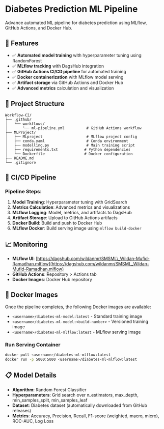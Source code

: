 # Diabetes Prediction ML Pipeline
Advance automated ML pipeline for diabetes prediction using MLflow, GitHub Actions, and Docker Hub.

## 🎯 Features

* ✅ **Automated model training** with hyperparameter tuning using RandomForest
* ✅ **MLflow tracking** with DagsHub integration
* ✅ **GitHub Actions CI/CD pipeline** for automated training
* ✅ **Docker containerization** with MLflow model serving
* ✅ **Artifact storage** via GitHub Actions and Docker Hub
* ✅ **Advanced metrics** calculation and visualization

## 📁 Project Structure

```
Workflow-CI/
├── .github/
│   └── workflows/
│       └── ml-pipeline.yml          # GitHub Actions workflow
├── MLProject/
│   ├── MLproject                    # MLflow project config
│   ├── conda.yaml                   # Conda environment
│   ├── modelling.py                 # Main training script
│   ├── requirements.txt            # Python dependencies
│   └── Dockerfile                  # Docker configuration
├── README.md
└── .gitignore
```

## 🔄 CI/CD Pipeline

### Pipeline Steps:

1. **Model Training**: Hyperparameter tuning with GridSearch
2. **Metrics Calculation**: Advanced metrics and visualizations
3. **MLflow Logging**: Model, metrics, and artifacts to DagsHub
4. **Artifact Storage**: Upload to GitHub Actions artifacts
5. **Docker Build**: Build and push to Docker Hub
6. **MLflow Docker**: Build serving image using `mlflow build-docker`

## 📈 Monitoring

* **MLflow UI**: [https://dagshub.com/wildanmr/SMSML\_Wildan-Mufid-Ramadhan.mlflow](https://dagshub.com/wildanmr/SMSML_Wildan-Mufid-Ramadhan.mlflow)
* **GitHub Actions**: Repository > Actions tab
* **Docker Images**: Docker Hub repository

## 🐳 Docker Images

Once the pipeline completes, the following Docker images are available:

* `<username>/diabetes-ml-model:latest` - Standard training image
* `<username>/diabetes-ml-model:<build-number>` - Versioned training image
* `<username>/diabetes-ml-mlflow:latest` - MLflow serving image

### Run Serving Container

```bash
docker pull <username>/diabetes-ml-mlflow:latest
docker run -p 5000:5000 <username>/diabetes-ml-mlflow:latest
```

## 📋 Model Details

* **Algorithm**: Random Forest Classifier
* **Hyperparameters**: Grid search over n\_estimators, max\_depth, min\_samples\_split, min\_samples\_leaf
* **Dataset**: Diabetes dataset (automatically downloaded from GitHub releases)
* **Metrics**: Accuracy, Precision, Recall, F1-score (weighted, macro, micro), ROC-AUC, Log Loss
